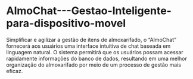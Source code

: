 # AlmoChat---Gestao-Inteligente-para-dispositivo-movel
Simplificar e agilizar a gestão de itens de almoxarifado, o “AlmoChat” fornecerá aos usuários uma interface intuitiva de chat baseada em linguagem natural. O sistema permitirá que os usuários possam acessar rapidamente informações do banco de dados, resultando em uma melhor organização do almoxarifado por meio de um processo de gestão mais eficaz.
